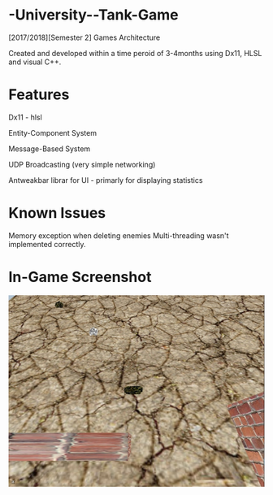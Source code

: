 # -University--Tank-Game
[2017/2018][Semester 2] Games Architecture

Created and developed within a time peroid of 3-4months using Dx11, HLSL and visual C++.

# Features

Dx11 - hlsl

Entity-Component System

Message-Based System

UDP Broadcasting (very simple networking)

Antweakbar librar for UI - primarly for displaying statistics

# Known Issues

Memory exception when deleting enemies
Multi-threading wasn't implemented correctly.


# In-Game Screenshot

![In-Game screenshot](https://raw.githubusercontent.com/InfekmaUni/-University--Tank-Game/master/in-game.jpg)
